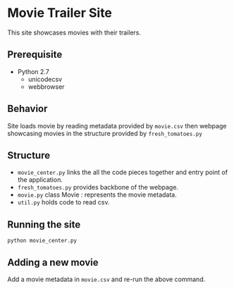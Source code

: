 # Movie Trailer Site
This site showcases movies with their trailers.


## Prerequisite 
* Python 2.7
    * unicodecsv
    * webbrowser

## Behavior 
Site loads movie by reading metadata provided by `movie.csv` then webpage showcasing movies in the structure provided by `fresh_tomatoes.py`

## Structure
* `movie_center.py` links the all the code pieces together and entry point of the application.
* `fresh_tomatoes.py` provides backbone of the webpage.
* `movie.py` class Movie : represents the movie metadata.
* `util.py` holds code to read csv.

## Running the site
```python movie_center.py```

## Adding a new movie
Add a movie metadata in `movie.csv` and re-run the above command.